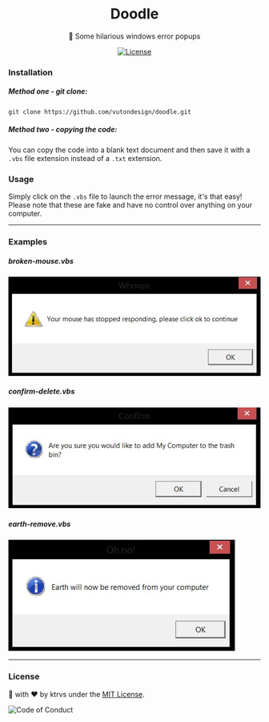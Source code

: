 <h1 align="center"> Doodle </h1>
<p align="center"> 💾 Some hilarious windows error popups </p>
<p align="center">
  <a href="http://vutondesign.com/MyMIT"><img src="https://img.shields.io/badge/license-MIT-blue.svg" alt="License"></a>
</p>

### Installation
##### Method one - git clone:
```
git clone https://github.com/vutondesign/doodle.git
```

##### Method two - copying the code:
You can copy the code into a blank text document and then save it with a ``.vbs`` file extension instead of a ``.txt`` extension.

### Usage 
Simply click on the ``.vbs`` file to launch the error message, it's that easy! Please note that these are fake and have no control over anything on your computer.

----

### Examples 

##### broken-mouse.vbs
![broken-mouse](./examples/broken-mouse.JPG)

##### confirm-delete.vbs
![broken-mouse](./examples/confirm-delete.JPG)

##### earth-remove.vbs
![broken-mouse](./examples/earth-remove.JPG)

----

### License 
🎨 with ❤️ by ktrvs under the [MIT License](http://ktrvs.github.io/wave).

![Code of Conduct](https://img.shields.io/badge/%E2%88%9A-Code%20of%20Conduct-orange.svg)
